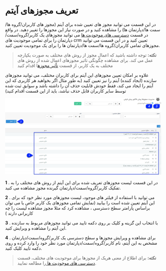 # تعریف مجوزهای آیتم

در این قسمت می توانید مجوز های تعیین شده برای آیتم (مجوز های کاربران/گروه ها/سمت ها/دپارتمان ها) را مشاهده کنید و در صورت نیاز این مجوزها را تغییر دهید. در واقع در قسمت [دسترسی های موجودیت ها](https://github.com/1stco/PayamGostarDocs/blob/master/Help/Settings/Manage-groups-and-users/permissions/Availability-of-entities/Availability-of-entities.md)  می توانید مجوزهای یک کاربر/گروه/سمت/دپارتمان را برای تمامی موجودیت های crm تعیین کنید و در این قسمت می توانید مجوزهای تمامی کاربران/گروه ها/سمت ها/دپارتمان ها را برای یک موجودیت تعیین کنید.

> **نکته:** توجه داشته باشید که اعمال مجوز از روش های مختلف به صورت یکپارچه عمل می کند. برای مشاهده چگونگی تاثیر مجوزهای اعمال شده از روش های مختلف به یک کاربر، از قسمت [ تاًثیر مجوزه](https://github.com/1stco/PayamGostarDocs/blob/master/Help/Settings/Manage-groups-and-users/users/users.md)ا اقدام کنید


علاوه بر امکان تعیین مجوزهای این آیتم برای کاربران مختلف، می توانید مجوزهای سازنده (ایجاد کننده) آیتم را نیز تعیین کنید (به طور مثال اگر بخواهید هر کاربری که این آیتم را ایجاد می کند، فقط خودش قابلیت حذف آن را داشته باشد و سوابق ثبت شده توسط سایر کاربران قابل حذف نباشد، باید از این قسمت اقدام کنید)

![](ObjectTypePermissions.png)

**1** . در این قسمت لیست مجوزهای تعریف شده برای این آیتم از روش های مختلف را به تفکیک کاربر/گروه/سمت/دپارتمان گیرنده مجوز مشاهده می کنید.

**2** . می توانید با استفاده از فیلتر های موجود، لیست مجوزهای مورد نظر خود که برای این آیتم تعیین شده است را بیابید (نمایش تمامی مجوزهای یک کاربر خاص یا می توان براساس پارامتر سطح دسترسی ، مشاهده کرد که مثلا مجوز مشاهده لیست را چه کاربرانی دارند )

**3** . با انتخاب این گزینه و کلیک بر روی دکمه تایید می توانید مجوزهای مربوط به سازنده این آیتم را مشاهده و ویرایش کنید.
 
**4** . برای مشاهده و ویرایش مجوزها و سطح دسترسی یک کاربر/گروه/سمت/دپارتمان مشخص به این آیتم، نام کاربر/گروه/سمت/دپارتمان مورد نظر خود را وارد کرده و روی دکمه تایید کلیک کنید.

> **نکته:** برای اطلاع از معنی هریک از مجوزها برای موجودیت های مختلف، قسمت [دسترسی های موجودیت ها ](https://github.com/1stco/PayamGostarDocs/blob/master/Help/Settings/Manage-groups-and-users/permissions/Availability-of-entities/Availability-of-entities.md)را مطالعه نمایید.

